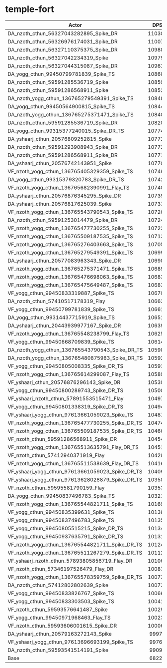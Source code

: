 # temple-fort
| Actor | DPS | Increase |
|---|:---:|:---:|
|DA_nzoth_cthun_56327043282895_Spike_DR|110308|61.69%|
|DA_nzoth_cthun_56326976174031_Spike_DR|110075|61.35%|
|DA_nzoth_cthun_56327110375375_Spike_DR|109889|61.07%|
|DA_nzoth_cthun_56327042234319_Spike|109759|60.88%|
|DA_nzoth_cthun_56327044315087_Spike_DR|109617|60.67%|
|DA_yogg_cthun_99450799781839_Spike_TS|108686|59.31%|
|DA_nzoth_cthun_59591285536719_Spike|108599|59.18%|
|DA_nzoth_cthun_59591286568911_Spike|108524|59.07%|
|DA_nzoth_yogg_cthun_136765279549391_Spike_TS|108480|59.01%|
|DA_yogg_cthun_99450564900815_Spike_TS|108442|58.95%|
|DA_nzoth_yogg_cthun_136765275371471_Spike_TS|108402|58.89%|
|DA_nzoth_cthun_59591285536719_Spike_DR|108203|58.60%|
|DA_yogg_cthun_99315377240015_Spike_DR_TS|107745|57.93%|
|DA_yshaarj_cthun_20576809252815_Spike|107724|57.90%|
|DA_nzoth_cthun_59591293908943_Spike_DR|107722|57.90%|
|DA_nzoth_cthun_59591286568911_Spike_DR|107711|57.88%|
|DA_yshaarj_cthun_20576742143951_Spike|107709|57.88%|
|VF_nzoth_yogg_cthun_136765405329359_Spike_TS|107491|57.56%|
|DA_yogg_cthun_99315379320783_Spike_DR_TS|107424|57.46%|
|VF_nzoth_yogg_cthun_136765682390991_Flay_TS|107406|57.43%|
|DA_yshaarj_cthun_20576876345295_Spike_DR|107396|57.42%|
|DA_yshaarj_cthun_20576817625039_Spike|107371|57.38%|
|VF_nzoth_yogg_cthun_136765543790543_Spike_TS|107266|57.23%|
|DA_nzoth_cthun_59591253014479_Spike_DR|107247|57.20%|
|VF_nzoth_yogg_cthun_136765477730255_Spike_TS|107223|57.17%|
|VF_nzoth_yogg_cthun_136765509187535_Spike_TS|107138|57.04%|
|VF_nzoth_yogg_cthun_136765276403663_Spike_TS|107054|56.92%|
|VF_nzoth_yogg_cthun_136765279549391_Spike_TS|106997|56.83%|
|DA_yshaarj_cthun_20577083963343_Spike_DR|106983|56.81%|
|VF_nzoth_yogg_cthun_136765275371471_Spike_TS|106894|56.68%|
|VF_nzoth_yogg_cthun_136765476698063_Spike_TS|106838|56.60%|
|VF_nzoth_yogg_cthun_136765475649487_Spike_TS|106834|56.60%|
|VF_yogg_cthun_99450833319887_Spike_TS|106706|56.41%|
|DA_nzoth_cthun_57410517178319_Flay|106634|56.30%|
|VF_yogg_cthun_99450799781839_Spike_TS|106611|56.27%|
|DA_yogg_cthun_99314437715919_Spike_TS|106511|56.12%|
|DA_yshaarj_cthun_20443939977167_Spike_DR|106397|55.95%|
|VF_nzoth_yogg_cthun_136765548238799_Flay_TS|106253|55.74%|
|VF_yogg_cthun_99450668709839_Spike_TS|106142|55.58%|
|DA_nzoth_yogg_cthun_136765543790543_Spike_DR_TS|105981|55.34%|
|DA_nzoth_yogg_cthun_136765480875983_Spike_DR_TS|105925|55.26%|
|VF_yogg_cthun_99450805008335_Spike_DR_TS|105913|55.25%|
|VF_nzoth_yogg_cthun_136765614299087_Flay_TS|105899|55.22%|
|VF_yshaarj_cthun_20576876296143_Spike_DR|105391|54.48%|
|VF_yogg_cthun_99450800289743_Spike_DR_TS|105009|53.92%|
|VF_yshaarj_nzoth_cthun_57891553515471_Flay|104970|53.86%|
|VF_yogg_cthun_99450801338319_Spike_DR_TS|104942|53.82%|
|VF_yshaarj_yogg_cthun_97613661059023_Spike_TS|104870|53.72%|
|VF_nzoth_yogg_cthun_136765477730255_Spike_DR_TS|104741|53.53%|
|VF_nzoth_yogg_cthun_136765509187535_Spike_DR_TS|104663|53.41%|
|VF_nzoth_cthun_59591286568911_Spike_DR|104540|53.23%|
|VF_nzoth_yogg_cthun_136765513635791_Flay_DR_TS|104517|53.20%|
|VF_nzoth_cthun_57412940371919_Flay|104297|52.88%|
|VF_nzoth_yogg_cthun_136765511538639_Flay_DR_TS|104169|52.69%|
|VF_yshaarj_yogg_cthun_97613661059023_Spike_DR_TS|104095|52.58%|
|VF_yshaarj_yogg_cthun_97613628028879_Spike_DR_TS|103580|51.83%|
|VF_nzoth_cthun_59595581790159_Flay|103535|51.76%|
|DA_yogg_cthun_99450837496783_Spike_TS|103273|51.38%|
|VF_nzoth_yogg_cthun_136765544821711_Spike_TS|101698|49.07%|
|VF_yogg_cthun_99450835399631_Spike_TS|101386|48.61%|
|VF_yogg_cthun_99450837496783_Spike_TS|101354|48.56%|
|VF_yogg_cthun_99450805515215_Spike_DR_TS|101349|48.56%|
|VF_yogg_cthun_99450937635791_Spike_DR_TS|101317|48.51%|
|VF_nzoth_yogg_cthun_136765544821711_Spike_DR_TS|101240|48.40%|
|VF_nzoth_yogg_cthun_136765511267279_Spike_DR_TS|101124|48.23%|
|VF_yshaarj_nzoth_cthun_57893805856719_Flay_DR|101062|48.13%|
|VF_nzoth_cthun_57346197526479_Flay_DR|100879|47.87%|
|VF_nzoth_yogg_cthun_136765578359759_Spike_DR_TS|100736|47.66%|
|DA_nzoth_cthun_57412802802639_Spike|100735|47.66%|
|VF_yogg_cthun_99450833826767_Spike_TS|100663|47.55%|
|VF_yogg_cthun_99450833303503_Spike_TS|100412|47.18%|
|VF_nzoth_cthun_59593576641487_Spike|100294|47.01%|
|VF_yogg_cthun_99450971968463_Flay_TS|100236|46.92%|
|VF_nzoth_cthun_59593606001615_Spike_DR|100063|46.67%|
|DA_yshaarj_cthun_20579163272143_Spike|99978|46.55%|
|VF_yshaarj_yogg_cthun_97613696693199_Spike_TS|99763|46.23%|
|DA_nzoth_cthun_59593541514191_Spike|99092|45.25%|
|Base|68223|0.00%|
